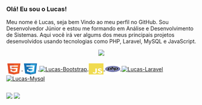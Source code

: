 ### Olá! Eu sou o Lucas!

Meu nome é Lucas, seja bem Vindo ao meu perfil no GitHub. Sou Desenvolvedor Júnior e estou me formando em Análise e Desenvolvimento de Sistemas. Aqui você irá ver algums dos meus principais projetos desenvolvidos usando tecnologias como PHP, Laravel, MySQL e JavaScript.

<div align="center">
  <a href="https://github.com/CLucasrodrigues22">
  <img height="180em" src="https://github-readme-stats.vercel.app/api?username=CLucasrodrigues22&show_icons=true&theme=dracula"/>
</div>
 
  <div style="display: inline_block"><br>
  <img align="center" alt="Lucas-HTML" height="30" width="40" src="https://raw.githubusercontent.com/devicons/devicon/master/icons/html5/html5-original.svg">
  <img align="center" alt="Lucas-CSS" height="30" width="40" src="https://raw.githubusercontent.com/devicons/devicon/master/icons/css3/css3-original.svg">
  <img align="center" alt="Lucas-Bootstrap" height="30" widtf="40" src="https://cdn.jsdelivr.net/gh/devicons/devicon/icons/bootstrap/bootstrap-plain.svg">
  <img align="center" alt="Lucas-Js" height="30" width="40" src="https://raw.githubusercontent.com/devicons/devicon/master/icons/javascript/javascript-plain.svg">
  <img align="center" alt="Lucas-Php" height="30" width="40" src="https://raw.githubusercontent.com/devicons/devicon/master/icons/php/php-original.svg">
  <img align="center" alt="Lucas-Laravel" height="30" width="40" src="https://cdn.jsdelivr.net/gh/devicons/devicon/icons/laravel/laravel-plain.svg">
  <img align="center" alt="Lucas-Mysql" height="30" widtf="40" src="https://cdn.jsdelivr.net/gh/devicons/devicon/icons/mysql/mysql-original.svg">
</div>
 
 ##
 
 <div>
  <a href = "mailto:c.lucasrodrigues22@gmail.com"><img src="https://img.shields.io/badge/Gmail-D14836?style=for-the-badge&logo=gmail&logoColor=white" target="_blank"></a>
  <a href="https://www.linkedin.com/in/lucas-rodrigues-cardoso-a0929316a/" target="_blank"><img src="https://img.shields.io/badge/-LinkedIn-%230077B5?style=for-the-badge&logo=linkedin&logoColor=white" target="_blank"></a>  
</div>
